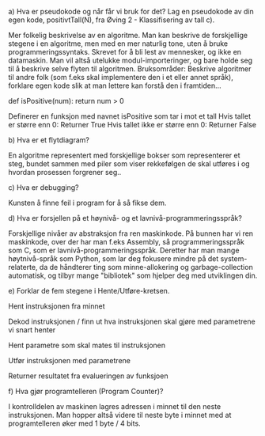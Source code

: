 a) Hva er pseudokode og når får vi bruk for det? Lag en pseudokode av din egen kode, positivtTall(N), fra Øving 2 - Klassifisering av tall c).

Mer folkelig beskrivelse av en algoritme. Man kan beskrive de forskjellige stegene i en algoritme, men med en mer naturlig tone, uten å bruke programmeringssyntaks. Skrevet for å bli lest av mennesker, og ikke en datamaskin. Man vil altså utelukke modul-importeringer, og bare holde seg til å beskrive selve flyten til algoritmen. Bruksområder: Beskrive algoritmer til andre folk (som f.eks skal implementere den i et eller annet språk), forklare egen kode slik at man lettere kan forstå den i framtiden...

def isPositive(num):
    return num > 0

Definerer en funksjon med navnet isPositive som tar i mot et tall
  Hvis tallet er større enn 0:
    Returner True
  Hvis tallet ikke er større enn 0:
    Returner False

b) Hva er et flytdiagram?

En algoritme representert med forskjellige bokser som representerer et steg, bundet sammen med piler som viser rekkefølgen de skal utføres i og hvordan prosessen forgrener seg..

c) Hva er debugging?

Kunsten å finne feil i program for å så fikse dem.

d) Hva er forsjellen på et høynivå- og et lavnivå-programmeringsspråk?

Forskjellige nivåer av abstraksjon fra ren maskinkode. På bunnen har vi ren maskinkode, over der har man f.eks Assembly, så programmeringsspråk som C, som er lavnivå-programmeringsspråk. Deretter har man mange høytnivå-språk som Python, som lar deg fokusere mindre på det system-relaterte, da de håndterer ting som minne-allokering og garbage-collection automatisk, og tilbyr mange "bibliotek" som hjelper deg med utviklingen din.

e) Forklar de fem stegene i Hente/Utføre-kretsen.

Hent instruksjonen fra minnet

Dekod instruksjonen / finn ut hva instruksjonen skal gjøre med parametrene vi snart henter

Hent parametre som skal mates til instruksjonen

Utfør instruksjonen med parametrene

Returner resultatet fra evalueringen av funksjoen

f) Hva gjør programtelleren (Program Counter)?

I kontrolldelen av maskinen lagres adressen i minnet til den neste instruksjonen. Man hopper altså videre til neste byte i minnet med at programtelleren øker med 1 byte / 4 bits.
